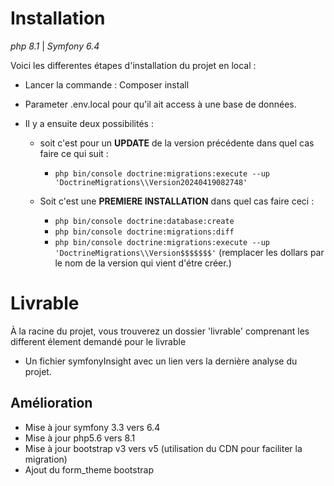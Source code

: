 # Installation

_php 8.1_ | _Symfony 6.4_

Voici les differentes étapes d'installation du projet en local :
- Lancer la commande : Composer install
- Parameter .env.local pour qu'il ait access à une base de données.


- Il y a ensuite deux possibilités : 
  - soit c'est pour un __UPDATE__ de la version précédente dans quel cas faire ce qui suit :
    - `php bin/console doctrine:migrations:execute --up 'DoctrineMigrations\\Version20240419082748'`
    
  - Soit c'est une __PREMIERE INSTALLATION__ dans quel cas faire ceci :
      - `php bin/console doctrine:database:create`
      - `php bin/console doctrine:migrations:diff`
      - `php bin/console doctrine:migrations:execute --up 'DoctrineMigrations\\Version$$$$$$$'` (remplacer les dollars par le nom de la version qui vient d'étre créer.)

# Livrable

À la racine du projet, vous trouverez un dossier 'livrable' comprenant les different élement demandé pour le livrable
- Un fichier symfonyInsight avec un lien vers la dernière analyse du projet.


## Amélioration

- Mise à jour symfony 3.3 vers 6.4
- Mise à jour php5.6 vers 8.1
- Mise à jour bootstrap v3 vers v5 (utilisation du CDN pour faciliter la migration)
- Ajout du form_theme bootstrap

